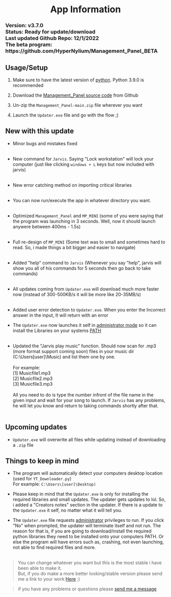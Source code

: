 


<h1 align="center">App Information</h1>

<h3>
Version: v3.7.0<br>
Status: Ready for update/download<br>
Last updated Github Repo: 12/1/2022<br>
The beta program: https://github.com/HyperNylium/Management_Panel_BETA
</h3>

## Usage/Setup

1. Make sure to have the latest version of [python](https://www.python.org/downloads/). Python 3.9.0 is recommended

2. Download the [Management_Panel source code](https://github.com/HyperNylium/Management_Panel/archive/refs/heads/main.zip) from Github

3. Un-zip the `Management_Panel-main.zip` file wherever you want

4. Launch the `Updater.exe` file and go with the flow ;)


## New with this update
- Minor bugs and mistakes fixed<br><br>

- New command for `Jarvis`. Saying "Lock workstation" will lock your computer (just like clicking `windows + L` keys but now included with jarvis)<br><br>

- New error catching method on importing critical libraries<br><br>

- You can now run/execute the app in whatever directory you want.<br><br>

- Optimized `Management_Panel` and `MP_MINI` (some of you were saying that the program was launching in 3 seconds. Well, now it should launch anywere between 400ms - 1.5s)<br><br>

- Full re-design of `MP_MINI` (Some text was to small and sometimes hard to read. So, i made things a bit bigger and easier to navigate)<br><br>

- Added "help" command to `Jarvis` (Whenever you say "help", jarvis will show you all of his commands for 5 seconds then go back to take commands)<br><br>

- All updates coming from `Updater.exe` will download much more faster now (instead of 300-500KB/s it will be more like 20-35MB/s)<br><br>

- Added user error detection to `Updater.exe`. When you enter the Incorrect answer in the input, It will return with an error

- The `Updater.exe` now launches it self in [administrator mode](https://www.digitalcitizen.life/run-as-admin-windows-11/#ftoc-heading-5) so it can install the Libraries on your systems [PATH](https://www.maketecheasier.com/what-is-the-windows-path#incontent-ad1)<br><br>

- Updated the "Jarvis play music" function. Should now scan for .mp3 (more format support coming soon) files in your music dir (C:\Users\[user]\Music) and list them one by one.<br><br>
  For example:<br>
    [1] Musicfile1.mp3<br>
    [2] Musicfile2.mp3<br>
    [3] Musicfile3.mp3<br><br>
    All you need to do is type the number infront of the file name in the given input and wait for your song to launch. If `Jarvis` has any problems, he will let you know and return to taking commands shortly after that.<br><br>


## Upcoming updates
- `Updater.exe` will overwrite all files while updating instead of downloading a `.zip` file


## Things to keep in mind
- The program will automatically detect your computers desktop location (used for `YT_Downloader.py`)<br> For example: `C:\Users\[user]\Desktop)`



- Please keep in mind that the `Updater.exe` is only for installing the required libraries and small updates. The updater gets updates to lol. So, i added a "Creators notes" section in the updater. If there is a update to the `Updater.exe` it self, no matter what it will tell you.

- The `Updater.exe` file requests [administrator](https://www.digitalcitizen.life/run-as-admin-windows-11/#ftoc-heading-5) privileges to run. If you click "No" when prompted, the updater will terminate itself and not run. The reason for that is, if you are going to download/install the required python libraries they need to be installed onto your computers PATH. Or else the program will have errors such as, crashing, not even launching, not able to find required files and more.<br><br>

> You can change whatever you want but this is the most stable i have been able to make it.<br>But, if you do make a more better looking/stable version please send me a link to your work [Here](http://www.hypernylium.com/en-en/customer-support/) ;)

> if you have any problems or questions please [send me a message](http://www.hypernylium.com/en-en/customer-support/)
